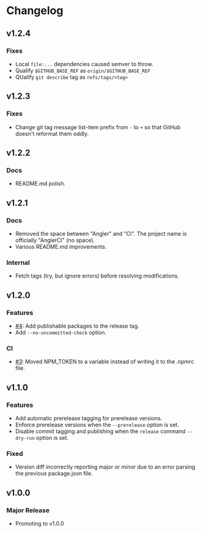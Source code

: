 # Changelog

## v1.2.4

### Fixes

- Local `file:...` dependencies caused semver to throw.
- Qualify `$GITHUB_BASE_REF` as `origin/$GITHUB_BASE_REF`
- QUalify `git describe` tag as `refs/tags/<tag>`

## v1.2.3

### Fixes

- Change git tag message list-item prefix from `-` to `+` so that GitHub doesn't reformat them oddly.

## v1.2.2

### Docs

- README.md polish.

## v1.2.1

### Docs

- Removed the space between "Angler" and "CI". The project name is officially "AnglerCI" (no space).
- Various README.md improvements.

### Internal

- Fetch tags (try, but ignore errors) before resolving modifications.

## v1.2.0

### Features

- [#4](https://github.com/Shakeskeyboarde/anglerci/issues/4): Add publishable packages to the release tag.
- Add `--no-uncommitted-check` option.

### CI

- [#3](https://github.com/Shakeskeyboarde/anglerci/issues/3): Moved NPM_TOKEN to a variable instead of writing it to the .npmrc file.

## v1.1.0

### Features

- Add automatic prerelease tagging for prerelease versions.
- Enforce prerelease versions when the `--prerelease` option is set.
- Disable commit tagging and publishing when the `release` command `--dry-run` option is set.

### Fixed

- Version diff incorrectly reporting major or minor due to an error parsing the previous package.json file.

## v1.0.0

### Major Release

- Promoting to v1.0.0
